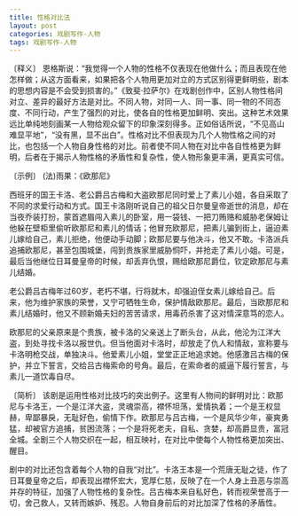 ```yaml
---
title: 性格对比法
layout: post
categories: 戏剧写作-人物
tags: 戏剧写作-人物
---
```


〔释义〕 恩格斯说：“我觉得一个人物的性格不仅表现在他做什么；而且表现在他怎样做；从这方面看来，如果把各个人物用更加对立的方式区别得更鲜明些，剧本的思想内容是不会受到损害的。”《致斐·拉萨尔》在戏剧创作中，区别人物性格间对立、差异的最好方法是对比。不同人物，对同一人、同一事、同一物的不同态度、不同行动，产生了强烈的对比，使各自的性格更加鲜明、突出。这种艺术效果远比单纯地刻画某一人物给观众留下的印象深刻得多。正如俗话所说，“不见高山难显平地”，“没有黑，显不出白”。性格对比不但表现为几个人物性格之间的对比，也包括一个人物自身性格的对比。前者使不同人物在对比中各自性格更为鲜明，后者在于揭示人物性格的矛盾性和复杂性，使人物形象更丰满，更真实可信。

〔示例〕 (法)雨果：《欧那尼》

西班牙的国王卡洛、老公爵吕古梅和大盗欧那尼同时爱上了素儿小姐，各自采取了不同的求爱行动和方式。国王卡洛刚听说自己的祖父日尔曼皇帝逝世的消息，却在当夜乔装打扮，蒙首遮眉闯入素儿的卧室，用一袋钱、一把刀贿赂和威胁老保姆让他躲在壁柜里偷听欧那尼和素儿的情话；他冒充欧那尼，把素儿骗到街上，逼迫素儿嫁给自己，素儿拒绝，他便动手动脚；欧那尼要与他决斗，他又不敢。卡洛派兵追捕欧那尼，甚至包围城堡，闯到贵族家里威胁恫吓，并抢走了素儿小姐。可是，最后当他继位日耳曼皇帝的时候，却丢弃仇恨，赐给欧那尼爵位，钦定欧那尼与素儿结婚。

老公爵吕古梅年过60岁，老朽不堪，行将就木，却强迫侄女素儿嫁给自己。后来，他为维护家族的荣誉，又宁可牺牲生命，保护情敌欧那尼。最后，当欧那尼和素儿结婚时，他又不顾新婚夫妇的苦苦请求，用毒药杀害了这对情深意笃的恋人。

欧那尼的父亲原来是个贵族，被卡洛的父亲送上了断头台，从此，他沦为江洋大盗，到处寻找卡洛以报世仇。但当他面对卡洛时，却放走了仇人和情敌，宣称要与卡洛明枪交战，单独决斗。他爱素儿小姐，堂堂正正地追求她。他感激吕古梅的保护，并立下誓言，交给吕古梅索命的号角。最后，在索命者的威逼下履行誓言，与素儿一道饮毒自尽。

〔简析〕 该剧是运用性格对比技巧的突出例子。这里有人物间的鲜明对比：欧那尼与卡洛王，一个是江洋大盗，灵魂崇高，襟怀坦荡，爱情执着；一个是王权显赫，卑鄙暴戾，无耻好色，偷情下作。欧那尼与吕古梅，一个是风华少年，豪爽勇猛，却被官方追捕，贫困流落；一个是将死老夫，自私、贪婪，却高爵显贵，富冠全城。全剧三个人物交织在一起，相互映衬，在对比中使每个人物性格更加突出、醒目。

剧中的对比还包含着每个人物的自我“对比”。卡洛王本是一个荒唐无耻之徒，作了日耳曼皇帝之后，却表现出襟怀宏大，宽厚仁慈，反映了在一个人身上丑恶与崇高并存的特征，加强了人物性格的复杂性。吕古梅本来自私好色，转而视荣誉高于一切，舍己救人，又转而嫉妒、残忍。人物自身前后的对比加深了性格的矛盾性。 